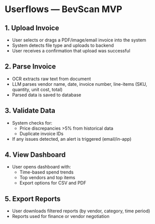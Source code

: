 # Userflows — BevScan MVP

## 1. Upload Invoice
- User selects or drags a PDF/image/email invoice into the system
- System detects file type and uploads to backend
- User receives a confirmation that upload was successful

## 2. Parse Invoice
- OCR extracts raw text from document
- LLM parses vendor name, date, invoice number, line-items (SKU, quantity, unit cost, total)
- Parsed data is saved to database

## 3. Validate Data
- System checks for:
  - Price discrepancies >5% from historical data
  - Duplicate invoice IDs
- If any issues detected, an alert is triggered (email/in-app)

## 4. View Dashboard
- User opens dashboard with:
  - Time-based spend trends
  - Top vendors and top items
  - Export options for CSV and PDF

## 5. Export Reports
- User downloads filtered reports (by vendor, category, time period)
- Reports used for finance or vendor negotiation

